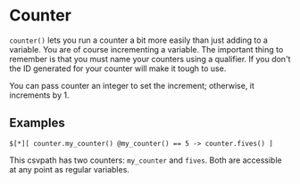
# Counter

`counter()` lets you run a counter a bit more easily than just adding to a variable. You are of course incrementing a variable. The important thing to remember is that you must name your counters using a qualifier. If you don't the ID generated for your counter will make it tough to use.

You can pass counter an integer to set the increment; otherwise, it increments by 1.

## Examples

    $[*][ counter.my_counter() @my_counter() == 5 -> counter.fives() ]

This csvpath has two counters: `my_counter` and `fives`. Both are accessible at any point as regular variables.
